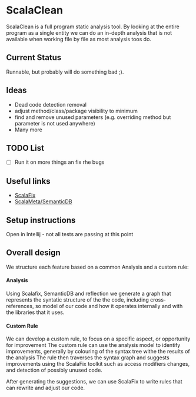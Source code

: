# ScalaClean

ScalaClean is a full program static analysis tool.
By looking at the entire program as a single entity we can do an in-depth analysis that is not 
available when working file by file as most analysis toos do.

## Current Status

Runnable, but probably will do something bad ;).

## Ideas

- Dead code detection removal
- adjust method/class/package visibility to minimum
- find and remove unused parameters (e.g. overriding method but parameter is not used anywhere)
- Many more

## TODO List

- [ ] Run it on more things an fix rhe bugs


## Useful links

- [ScalaFix](https://github.com/scalacenter/scalafix)
- [ScalaMeta/SemanticDB](https://scalameta.org/)

## Setup instructions

Open in Intellij - not all tests are passing at this point


## Overall design
We structure each feature based on a common Analysis and a custom rule: 

#### Analysis
Using Scalafix, SemanticDB and reflection we generate a graph that represents the syntatic structure of the the code, including cross-references, so  model of our code and how it operates internally and with the libraries that it uses. 
  
#### Custom Rule
We can develop a custom rule, to focus on a specific aspect, or opportunity for improvement
The custom rule can use the analysis model to identify improvements, generally by colouring of the syntax tree withe the results of the analysis
The rule then traverses the syntax graph and suggests improvements using the ScalaFix toolkit
such as access modifiers changes, and detection of possibly unused code.

After generating the suggestions, we can use ScalaFix to write rules that can rewrite and adjust our code. 



